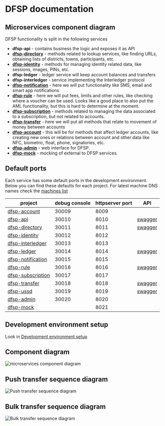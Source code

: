 # DFSP documentation

## Microservices component diagram

DFSP functionality is split in the following services

- **dfsp-api** - contains business the logic and exposes it as API
- **[dfsp-directory](directory.md)** - methods related to lookup services, like finding URLs, obtaining lists of districts, towns, participants, etc.
- **[dfsp-identity](identity.md)** - methods for managing identity related data, like sessions, images, PINs, etc.
- **dfsp-ledger** - ledger service will keep account balances and transfers
- **dfsp-interledger** - service implementing the Interledger protocol
- **[dfsp-notification](notification.md)** - here we will put functionality like SMS, email and smart app notifications
- **[dfsp-rule](rule.md)** - here we will put fees, limits and other rules, like checking where a voucher can be used. Looks like a good place to also put the AML functionality, but this is hard to determine at the moment.
- **[dfsp-subscription](subscription.md)** - methods related to managing the data associated to a subscription, but not related to accounts.
- **[dfsp-transfer](transfer.md)** - here we will put all methods that relate to movement of money between accounts
- **[dfsp-account](account.md)** - this will be for methods that affect ledger accounts, like creating new ones or relations between account and other data like NFC, biometric, float, phone, signatories, etc.
- **[dfsp-admin](admin.md)** - web interface for DFSP.
- **[dfsp-mock](mock.md)** - mocking of external to DFSP services.


## Default ports

Each service has some default ports in the development environment. Below you can find these defaults for each project. For latest machine DNS names check the [machines list](https://github.com/LevelOneProject/Docs/blob/master/AWS/Infrastructure/machines.md)

| project                                                                       | debug console    |  httpserver port | API
| ---------------                                                               | ------------     | ---------------  | -----------
| [dfsp-account](https://github.com/LevelOneProject/dfsp-account)               | 30009            | 8009             | 
| [dfsp-api](https://github.com/LevelOneProject/dfsp-api)                       | 30010            | 8010             | [swagger](http://ec2-35-163-231-111.us-west-2.compute.amazonaws.com:8010/documentation)
| [dfsp-directory](https://github.com/LevelOneProject/dfsp-directory)           | 30011            | 8011             | [swagger](http://ec2-35-163-231-111.us-west-2.compute.amazonaws.com:8011/documentation)
| [dfsp-identity](https://github.com/LevelOneProject/dfsp-identity)             | 30012            | 8012             | 
| [dfsp-interledger](https://github.com/LevelOneProject/dfsp-interledger)       | 30013            | 8013             | 
| [dfsp-ledger](https://github.com/LevelOneProject/dfsp-ledger)                 | 30014            | 8014             | [swagger](http://ec2-35-163-231-111.us-west-2.compute.amazonaws.com:8014/documentation)
| [dfsp-notification](https://github.com/LevelOneProject/dfsp-notification)     | 30015            | 8015             | 
| [dfsp-rule](https://github.com/LevelOneProject/dfsp-rule)                     | 30016            | 8016             | [swagger](http://ec2-35-163-231-111.us-west-2.compute.amazonaws.com:8016/documentation)
| [dfsp-subscription](https://github.com/LevelOneProject/dfsp-subscription)     | 30017            | 8017             | 
| [dfsp-transfer](https://github.com/LevelOneProject/dfsp-transfer)             | 30018            | 8018             | [swagger](http://ec2-35-163-231-111.us-west-2.compute.amazonaws.com:8018/documentation)
| [dfsp-ussd](https://github.com/LevelOneProject/dfsp-ussd)                     | 30019            | 8019             | [swagger](http://ec2-35-163-231-111.us-west-2.compute.amazonaws.com:8019/documentation)
| [dfsp-admin](https://github.com/LevelOneProject/dfsp-admin)                   | 30020            | 8020             | 
| [dfsp-mock](https://github.com/LevelOneProject/dfsp-mock)                     |                  | 8021             | 

## Development environment setup

Look in [Development environment setup](development.md)

## Component diagram

![microservices component diagram](./microServices.png)

## Push transfer sequence diagram

![Push transfer sequence diagram](./transfer.push.create.png)

## Bulk transfer sequence diagram

![Bulk transfer sequence diagram](./transfer.bulk.create.png)
